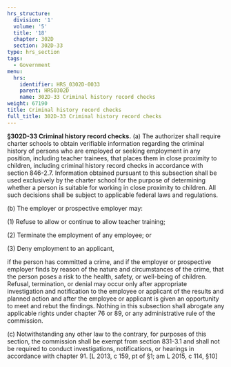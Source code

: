 ```yaml
---
hrs_structure:
  division: '1'
  volume: '5'
  title: '18'
  chapter: 302D
  section: 302D-33
type: hrs_section
tags:
  - Government
menu:
  hrs:
    identifier: HRS_0302D-0033
    parent: HRS0302D
    name: 302D-33 Criminal history record checks
weight: 67190
title: Criminal history record checks
full_title: 302D-33 Criminal history record checks
---
```

**§302D-33 Criminal history record checks.** (a) The authorizer shall require charter schools to obtain verifiable information regarding the criminal history of persons who are employed or seeking employment in any position, including teacher trainees, that places them in close proximity to children, including criminal history record checks in accordance with section 846-2.7\. Information obtained pursuant to this subsection shall be used exclusively by the charter school for the purpose of determining whether a person is suitable for working in close proximity to children. All such decisions shall be subject to applicable federal laws and regulations.

(b) The employer or prospective employer may:

(1) Refuse to allow or continue to allow teacher training;

(2) Terminate the employment of any employee; or

(3) Deny employment to an applicant,

if the person has committed a crime, and if the employer or prospective employer finds by reason of the nature and circumstances of the crime, that the person poses a risk to the health, safety, or well-being of children. Refusal, termination, or denial may occur only after appropriate investigation and notification to the employee or applicant of the results and planned action and after the employee or applicant is given an opportunity to meet and rebut the findings. Nothing in this subsection shall abrogate any applicable rights under chapter 76 or 89, or any administrative rule of the commission.

(c) Notwithstanding any other law to the contrary, for purposes of this section, the commission shall be exempt from section 831-3.1 and shall not be required to conduct investigations, notifications, or hearings in accordance with chapter 91\. [L 2013, c 159, pt of §1; am L 2015, c 114, §10]